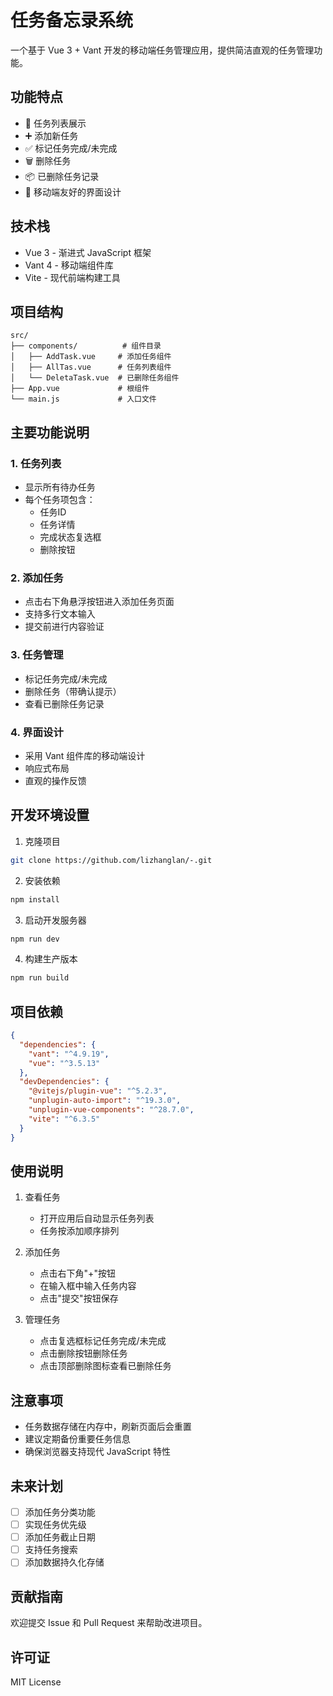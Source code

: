 # 任务备忘录系统

一个基于 Vue 3 + Vant 开发的移动端任务管理应用，提供简洁直观的任务管理功能。

## 功能特点

- 📝 任务列表展示
- ➕ 添加新任务
- ✅ 标记任务完成/未完成
- 🗑️ 删除任务
- 📦 已删除任务记录
- 📱 移动端友好的界面设计

## 技术栈

- Vue 3 - 渐进式 JavaScript 框架
- Vant 4 - 移动端组件库
- Vite - 现代前端构建工具

## 项目结构

```
src/
├── components/          # 组件目录
│   ├── AddTask.vue     # 添加任务组件
│   ├── AllTas.vue      # 任务列表组件
│   └── DeletaTask.vue  # 已删除任务组件
├── App.vue             # 根组件
└── main.js             # 入口文件
```

## 主要功能说明

### 1. 任务列表
- 显示所有待办任务
- 每个任务项包含：
  - 任务ID
  - 任务详情
  - 完成状态复选框
  - 删除按钮

### 2. 添加任务
- 点击右下角悬浮按钮进入添加任务页面
- 支持多行文本输入
- 提交前进行内容验证

### 3. 任务管理
- 标记任务完成/未完成
- 删除任务（带确认提示）
- 查看已删除任务记录

### 4. 界面设计
- 采用 Vant 组件库的移动端设计
- 响应式布局
- 直观的操作反馈

## 开发环境设置

1. 克隆项目
```bash
git clone https://github.com/lizhanglan/-.git
```

2. 安装依赖
```bash
npm install
```

3. 启动开发服务器
```bash
npm run dev
```

4. 构建生产版本
```bash
npm run build
```

## 项目依赖

```json
{
  "dependencies": {
    "vant": "^4.9.19",
    "vue": "^3.5.13"
  },
  "devDependencies": {
    "@vitejs/plugin-vue": "^5.2.3",
    "unplugin-auto-import": "^19.3.0",
    "unplugin-vue-components": "^28.7.0",
    "vite": "^6.3.5"
  }
}
```

## 使用说明

1. 查看任务
   - 打开应用后自动显示任务列表
   - 任务按添加顺序排列

2. 添加任务
   - 点击右下角"+"按钮
   - 在输入框中输入任务内容
   - 点击"提交"按钮保存

3. 管理任务
   - 点击复选框标记任务完成/未完成
   - 点击删除按钮删除任务
   - 点击顶部删除图标查看已删除任务

## 注意事项

- 任务数据存储在内存中，刷新页面后会重置
- 建议定期备份重要任务信息
- 确保浏览器支持现代 JavaScript 特性

## 未来计划

- [ ] 添加任务分类功能
- [ ] 实现任务优先级
- [ ] 添加任务截止日期
- [ ] 支持任务搜索
- [ ] 添加数据持久化存储

## 贡献指南

欢迎提交 Issue 和 Pull Request 来帮助改进项目。

## 许可证

MIT License
